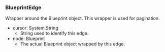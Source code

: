 ### BlueprintEdge
Wrapper around the Blueprint object. This wrapper is used for pagination.

- cursor: System.String
  - String used to identify this edge.
- node: Blueprint
  - The actual Blueprint object wrapped by this edge.
